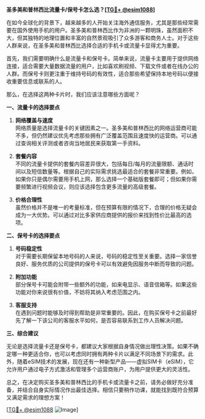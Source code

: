 **圣多美和普林西比流量卡/保号卡怎么选？[[TG💪+ @esim1088](https://t.me/s/esim1088)]**

在如今全球化的背景下，越来越多的人开始关注海外通信服务，尤其是那些经常需要在国外使用手机的用户。圣多美和普林西比作为非洲的一颗明珠，虽然面积不大，但其独特的地理位置和丰富的自然景观吸引了众多游客和商务人士。对于这些人群来说，在圣多美和普林西比选择合适的手机卡或流量卡显得尤为重要。

首先，我们需要明确什么是流量卡和保号卡。简单来说，流量卡主要用于提供网络连接，适合需要大量数据流量的用户，比如喜欢刷视频、下载文件或者在线办公的人群。而保号卡则更注重于维持号码的有效性，适合那些希望保持本地号码以便接收重要信息或联系的人。

那么，在选择这两种卡片时，我们应该注意哪些方面呢？

**一、流量卡的选择要点**

1. **网络覆盖与速度**  
   网络质量是选择流量卡的关键因素之一。圣多美和普林西比的网络运营商可能不多，但仍然建议优先考虑那些拥有广泛覆盖范围且速度快的运营商。可以通过查询相关评测或者咨询当地居民来获取第一手资料。

2. **套餐内容**  
   不同的流量卡提供的套餐内容差异很大，包括每日/每月的流量限额、通话时间以及短信数量等。根据自己的实际需求挑选最适合的套餐非常重要。例如，如果你只是偶尔需要用手机上网，那么选择一个基础版套餐即可；但如果你需要频繁进行视频会议，则应该选择包含更多流量的高级套餐。

3. **价格合理性**  
   虽然价格并不是唯一的考量标准，但在预算有限的情况下，合理的价格无疑会成为一大优势。可以通过对比多家供应商提供的报价来找到性价比最高的选项。

**二、保号卡的选择要点**

1. **号码稳定性**  
   对于需要长期保留本地号码的人来说，号码的稳定性至关重要。选择一家信誉良好、服务优质的公司提供的保号卡可以有效避免因服务中断而导致的问题。

2. **附加功能**  
   部分保号卡可能会附带一些额外的功能，如来电显示、语音信箱等。如果这些功能对你来说很有价值，不妨将其纳入考虑范围之内。

3. **客服支持**  
   在遇到问题时能够及时得到帮助是非常重要的。因此，在购买保号卡之前最好先了解一下该公司的客服水平如何，是否容易联系到工作人员解决问题。

**三、综合建议**

无论是选择流量卡还是保号卡，都建议大家根据自身情况做出理性决策。如果不确定哪一种更适合你，也可以考虑同时拥有两种卡片以满足不同场景下的需求。此外，随着eSIM技术的发展，现在还有一种新型产品——虚拟SIM卡（eSIM），它允许用户通过电子方式激活和管理多个运营商账户，为用户提供更大的灵活性。

总之，在决定购买圣多美和普林西比的手机卡或流量卡之前，请务必做好充分准备，并结合自身实际情况作出最佳选择。相信只要稍作功课，就能找到既符合预算又满足需求的理想方案！

[[TG💪+ @esim1088](https://t.me/s/esim1088) ![Image](https://i.postimg.cc/4NQfJmqS/Snipaste-2025-05-13-00-14-12.png)]